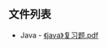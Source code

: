

## 文件列表

  - Java
        - [《java》复习题.pdf](https://github.com/bjut-swift/BJUT-Helper/raw/master/./Java/%E3%80%8Ajava%E3%80%8B%E5%A4%8D%E4%B9%A0%E9%A2%98.pdf)
